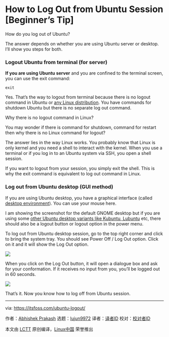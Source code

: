 [#]: collector: (lujun9972)
[#]: translator: ( )
[#]: reviewer: ( )
[#]: publisher: ( )
[#]: url: ( )
[#]: subject: (How to Log Out from Ubuntu Session [Beginner’s Tip])
[#]: via: (https://itsfoss.com/ubuntu-logout/)
[#]: author: (Abhishek Prakash https://itsfoss.com/author/abhishek/)

How to Log Out from Ubuntu Session [Beginner’s Tip]
======

How do you log out of Ubuntu?

The answer depends on whether you are using Ubuntu server or desktop. I’ll show you steps for both.

### Logout Ubuntu from terminal (for server)

**If you are using Ubuntu server** and you are confined to the terminal screen, you can use the exit command:

```
exit
```

Yes. That’s the way to logout from terminal because there is no logout command in Ubuntu or [any Linux distribution][1]. You have commands for shutdown Ubuntu but there is no separate log out command.

Why there is no logout command in Linux?

You may wonder if there is command for shutdown, command for restart then why there is no Linux command for logout?

The answer lies in the way Linux works. You probably know that Linux is only kernel and you need a shell to interact with the kernel. When you use a terminal or if you log in to an Ubuntu system via SSH, you open a shell session.

If you want to logout from your session, you simply exit the shell. This is why the exit command is equivalent to log out command in Linux.

### Log out from Ubuntu desktop (GUI method)

If you are using Ubuntu desktop, you have a graphical interface (called [desktop environment][2]). You can use your mouse here.

I am showing the screenshot for the default GNOME desktop but if you are using some [other Ubuntu desktop variants like Kubuntu, Lubuntu][3] etc, there should also be a logout button or logout option in the power menu.

To log out from Ubuntu desktop session, go to the top right corner and click to bring the system tray. You should see Power Off / Log Out option. Click on it and it will show the Log Out option.

![][4]

When you click on the Log Out button, it will open a dialogue box and ask for your conformation. If it receives no input from you, you’ll be logged out in 60 seconds.

![][5]

That’s it. Now you know how to log off from Ubuntu session.

--------------------------------------------------------------------------------

via: https://itsfoss.com/ubuntu-logout/

作者：[Abhishek Prakash][a]
选题：[lujun9972][b]
译者：[译者ID](https://github.com/译者ID)
校对：[校对者ID](https://github.com/校对者ID)

本文由 [LCTT](https://github.com/LCTT/TranslateProject) 原创编译，[Linux中国](https://linux.cn/) 荣誉推出

[a]: https://itsfoss.com/author/abhishek/
[b]: https://github.com/lujun9972
[1]: https://itsfoss.com/what-is-linux-distribution/
[2]: https://itsfoss.com/what-is-desktop-environment/
[3]: https://itsfoss.com/which-ubuntu-install/
[4]: https://i0.wp.com/itsfoss.com/wp-content/uploads/2020/10/log-out-ubuntu.jpg?resize=798%2C428&ssl=1
[5]: https://i1.wp.com/itsfoss.com/wp-content/uploads/2020/10/log-out-confirmation-ubuntu.png?resize=800%2C299&ssl=1
